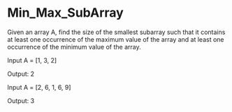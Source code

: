 # Min_Max_SubArray

Given an array A, find the size of the smallest subarray such that it contains at least one occurrence
of the maximum value of the array and at least one occurrence of the minimum value of the array.

Input
 A = [1, 3, 2]
 
 Output:
 2

 Input
 A = [2, 6, 1, 6, 9]
 
 Output:
 3
